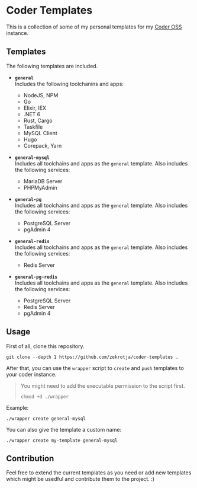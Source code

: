 # Coder Templates

This is a collection of some of my personal templates for my [Coder OSS](https://coder.com) instance.

## Templates

The following templates are included.

- **`general`**  
  Includes the following toolchanins and apps:
    - NodeJS, NPM
    - Go
    - Elixir, IEX
    - .NET 6
    - Rust, Cargo
    - Taskfile
    - MySQL Client
    - Hugo
    - Corepack, Yarn

- **`general-mysql`**  
  Includes all toolchains and apps as the `general` template. Also includes the following services:
    - MariaDB Server
    - PHPMyAdmin

- **`general-pg`**  
  Includes all toolchains and apps as the `general` template. Also includes the following services:
    - PostgreSQL Server
    - pgAdmin 4

- **`general-redis`**  
  Includes all toolchains and apps as the `general` template. Also includes the following services:
    - Redis Server

- **`general-pg-redis`**  
  Includes all toolchains and apps as the `general` template. Also includes the following services:
    - PostgreSQL Server
    - Redis Server
    - pgAdmin 4

## Usage

First of all, clone this repository.
```
git clone --depth 1 https://github.com/zekrotja/coder-templates .
```

After that, you can use the `wrapper` script to `create` and `push` templates to your coder instance.

> You might need to add the executable permission to the script first.
> ```
> chmod +d ./wrapper
> ```

Example:
```
./wrapper create general-mysql
```

You can also give the template a custom name:
```
./wrapper create my-template general-mysql
```

## Contribution

Feel free to extend the current templates as you need or add new templates which might be usedful and contribute them to the project. :)